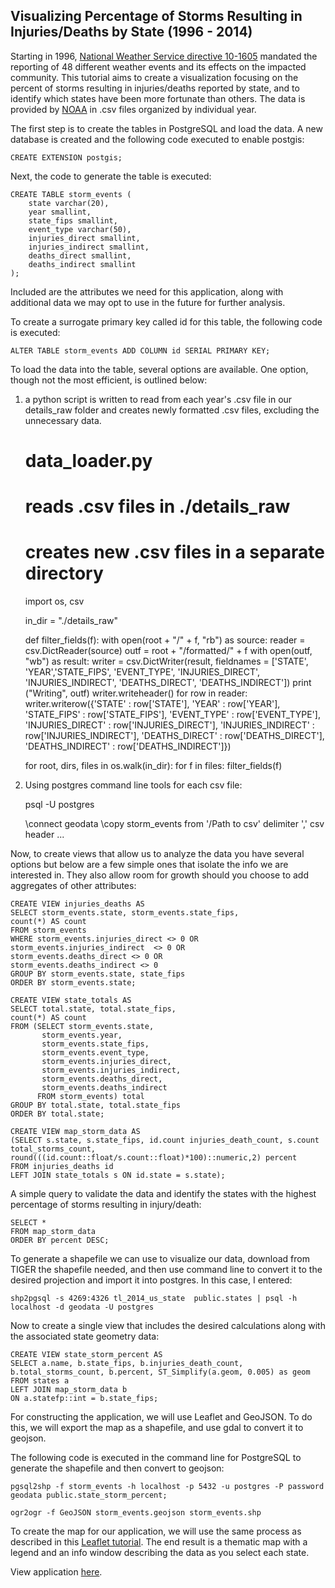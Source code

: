 ## Visualizing Percentage of Storms Resulting in Injuries/Deaths by State (1996 - 2014)

Starting in 1996, [National Weather Service directive 10-1605](http://www.ncdc.noaa.gov/stormevents/pd01016005curr.pdf) mandated the reporting of 48 different weather events and its effects on the impacted community.  This tutorial aims to create a visualization focusing on the percent of storms resulting in injuries/deaths reported by state, and to identify which states 
have been more fortunate than others.  The data is provided by [NOAA](http://www.ncdc.noaa.gov/stormevents/ftp.jsp) in .csv files organized by individual year.

The first step is to create the tables in PostgreSQL and load the data.  A new database is created and the following code executed to enable postgis:

	CREATE EXTENSION postgis;

Next, the code to generate the table is executed:

	CREATE TABLE storm_events (
		state varchar(20),
		year smallint,
		state_fips smallint,	
		event_type varchar(50),
		injuries_direct smallint,
		injuries_indirect smallint,
		deaths_direct smallint,
		deaths_indirect smallint
	);
	
Included are the attributes we need for this application, along with additional data we may opt to use in the future for further analysis.

To create a surrogate primary key called id for this table, the following code is executed:

	ALTER TABLE storm_events ADD COLUMN id SERIAL PRIMARY KEY;

To load the data into the table, several options are available.  One option, though not the most efficient, is outlined below:

1) a python script is written to read from each year's .csv file in our details_raw folder and creates newly formatted .csv files, excluding the unnecessary data.

	# data_loader.py
	# reads .csv files in ./details_raw
	# creates new .csv files in a separate directory
	
	import os, csv

	in_dir = "./details_raw"

	def filter_fields(f):
    	with open(root + "/" + f, "rb") as source:
        	reader = csv.DictReader(source)
        	outf = root + "/formatted/" + f
        	with open(outf, "wb") as result:
          		writer = csv.DictWriter(result, fieldnames = ['STATE', 'YEAR','STATE_FIPS', 
          		'EVENT_TYPE', 'INJURIES_DIRECT', 'INJURIES_INDIRECT', 'DEATHS_DIRECT', 'DEATHS_INDIRECT'])
            	print ("Writing", outf)
            	writer.writeheader()
            	for row in reader:
                	writer.writerow({'STATE' : row['STATE'],
                                 	'YEAR' : row['YEAR'],
                                 	'STATE_FIPS' : row['STATE_FIPS'],
                                 	'EVENT_TYPE' : row['EVENT_TYPE'],
                                 	'INJURIES_DIRECT' : row['INJURIES_DIRECT'],
                                 	'INJURIES_INDIRECT' : row['INJURIES_INDIRECT'],
                                 	'DEATHS_DIRECT' : row['DEATHS_DIRECT'],
                                 	'DEATHS_INDIRECT' : row['DEATHS_INDIRECT']})

	for root, dirs, files in os.walk(in_dir):
    	for f in files:
        	filter_fields(f)
	
2) Using postgres command line tools for each csv file:

	psql -U postgres
	
	\connect geodata
	\copy storm_events from '/Path to csv' delimiter ',' csv header
	...
	
Now, to create views that allow us to analyze the data you have several options but below are a few simple ones that isolate the info we are interested in.  They also allow room for growth should you choose to add aggregates of other attributes:

	CREATE VIEW injuries_deaths AS
	SELECT storm_events.state, storm_events.state_fips,
	count(*) AS count
	FROM storm_events
	WHERE storm_events.injuries_direct <> 0 OR
	storm_events.injuries_indirect 	<> 0 OR
	storm_events.deaths_direct <> 0 OR
	storm_events.deaths_indirect <> 0
	GROUP BY storm_events.state, state_fips
	ORDER BY storm_events.state;

	CREATE VIEW state_totals AS
	SELECT total.state, total.state_fips,
	count(*) AS count
	FROM (SELECT storm_events.state,
           storm_events.year,
           storm_events.state_fips,
           storm_events.event_type,
           storm_events.injuries_direct,
           storm_events.injuries_indirect,
           storm_events.deaths_direct,
           storm_events.deaths_indirect
          FROM storm_events) total
    GROUP BY total.state, total.state_fips
    ORDER BY total.state;

	CREATE VIEW map_storm_data AS
	(SELECT s.state, s.state_fips, id.count injuries_death_count, s.count         	
	total_storms_count, round(((id.count::float/s.count::float)*100)::numeric,2) percent
	FROM injuries_deaths id
	LEFT JOIN state_totals s ON id.state = s.state);
	
A simple query to validate the data and identify the states with the highest percentage of storms resulting in injury/death:

	SELECT *
	FROM map_storm_data
	ORDER BY percent DESC;
	
To generate a shapefile we can use to visualize our data,  download from TIGER the shapefile needed, and then use command line to convert it to the desired projection and import it into postgres.  In this case, I entered:

	shp2pgsql -s 4269:4326 tl_2014_us_state  public.states | psql -h 
	localhost -d geodata -U postgres
	
Now to create a single view that includes the desired calculations along with the associated state geometry data:

	CREATE VIEW state_storm_percent AS
	SELECT a.name, b.state_fips, b.injuries_death_count,
	b.total_storms_count, b.percent, ST_Simplify(a.geom, 0.005) as geom
	FROM states a
	LEFT JOIN map_storm_data b
	ON a.statefp::int = b.state_fips;
	
	
For constructing the application, we will use Leaflet and GeoJSON.  To do this, we will export the map as a shapefile, and use gdal to convert it to geojson.

The following code is executed in the command line for PostgreSQL to generate the shapefile and then convert to geojson:

	pgsql2shp -f storm_events -h localhost -p 5432 -u postgres -P password
	geodata public.state_storm_percent;
	
	ogr2ogr -f GeoJSON storm_events.geojson storm_events.shp
	
To create the map for our application, we will use the same process as described in this [Leaflet tutorial](http://leafletjs.com/examples/choropleth.html).  The end result is a thematic map with a legend and an info window describing the data as you select each state.

View application [here](http://tannerkj.github.io/NOAA_Storm_Events/index.html). 
	

	

	
